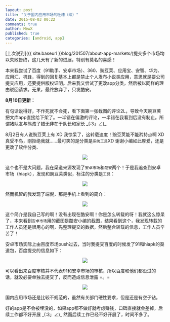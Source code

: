 ```yaml
---
layout: post
title: "关于国内应用市场的吐槽（续）"
date: 2015-08-03 00:22
comments: true
author: MewX
published: true
categories: [android, app]
---
```


[上次说到]({{ site.baseurl }}blog/201507/about-app-markets/)提交多个市场均以失败告终，这几天有了新的进展，特别有莫名的喜感！

本来我尝试了百度（91助手、安卓市场）、360、豌豆荚、应用宝、安智、华为、应用汇、机锋，得到的回复基本上都是禁止个人发布小说类应用，意思就是要公司提交应用，还要提供版权证明。后来我又尝试了更改app分类，然后被以同样的理由驳回请求。无果，最终放弃了，只发酷安。

**8月10日更新：**

有句话说得好，不作死就不会死，看下面第一张截图的评论2L，导致今天豌豆荚把文库app直接给下架了。一半错在偏激的评论，一半错在我看到后没有制止。所谓猪队友与熊孩子错无非在于队长和家长 \_(:3」∠)\_

8月2日有人说豌豆荚上有 XD 我惊呆了，这转载速度！豌豆荚能不能矜持点啊 XD 真受不鸟，刚拒绝我就……最可笑的是分类是`系统工具`XD 谢谢小编如此厚爱，还是更改了软件分类、

<center><a href="{{ site.cdn }}imgs/201508/wandoujia-pull.jpg" target="_blank"><img src="{{ site.cdn }}imgs/201508/wandoujia-pull.jpg" style="max-width:100%; height:auto;"/></a></center>

这个也不是大问题，我在渠道来源发现了`安卓市场`和`酷安`两个！于是我追查到安卓市场（hiapk），发现和豌豆荚类似，标注的分类是`工具`：

<center><a href="{{ site.cdn }}imgs/201508/hiapk-pull.jpg" target="_blank"><img src="{{ site.cdn }}imgs/201508/hiapk-pull.jpg" style="max-width:100%; height:auto;"/></a></center>

然而机智的我发现了端倪，那是手机上看到的简介：

<center><a href="{{ site.cdn }}imgs/201508/hiapk-merge-info.jpg" target="_blank"><img src="{{ site.cdn }}imgs/201508/hiapk-merge-info.jpg" style="max-width:100%; height:auto;"/></a></center>

这个简介是我自己写的啊！没有出现在酷安啊！你是怎么转载的呀！我就这么惊呆了，本来看到`安卓市场`用的截图是酷安小编的截图，结果看到这个，我发现转载的工作人员还是很用心的啊，先整理提交的数据，然后整合转载的信息，工作人员辛苦了！

安卓市场实际上由百度市场push过去，当时我提交百度的时候发了91和hiapk的渠道包，百度提交的信息如下：

<center><a href="{{ site.cdn }}imgs/201508/baidu-info-submitted.jpg" target="_blank"><img src="{{ site.cdn }}imgs/201508/baidu-info-submitted.jpg" style="max-width:100%; height:auto;"/></a></center>

可以看出来百度审核并不代表91和安卓市场的审核，所以百度和他们都没过的话，就没必要单独去提交了，反而造成信息泄露 =。=

<center><a href="{{ site.cdn }}imgs/201508/baidu-push-status.jpg" target="_blank"><img src="{{ site.cdn }}imgs/201508/baidu-push-status.jpg" style="max-width:100%; height:auto;"/></a></center>

国内应用市场还是比较不规范的，虽然有关部门硬性要求，但是还是有空子钻。

好的app是不会被埋没的，如果app都不做好就考虑赚钱，口碑直接就会差掉，后续工作都不好开展 \_(:3」∠)\_ 然而后续工作已经不好开展了，时间不多了。
